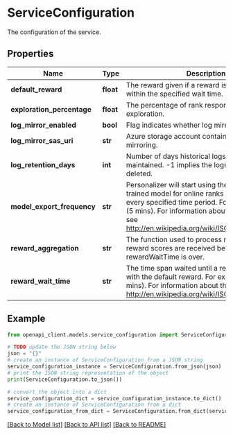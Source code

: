 # ServiceConfiguration

The configuration of the service.

## Properties

Name | Type | Description | Notes
------------ | ------------- | ------------- | -------------
**default_reward** | **float** | The reward given if a reward is not received within the specified wait time. | 
**exploration_percentage** | **float** | The percentage of rank responses that will use exploration. | 
**log_mirror_enabled** | **bool** | Flag indicates whether log mirroring is enabled. | [optional] 
**log_mirror_sas_uri** | **str** | Azure storage account container SAS URI for log mirroring. | [optional] 
**log_retention_days** | **int** | Number of days historical logs are to be maintained. -1 implies the logs will never be deleted. | 
**model_export_frequency** | **str** | Personalizer will start using the most updated trained model for online ranks automatically every specified time period.  For example, PT5M (5 mins). For information about the time format,  see http://en.wikipedia.org/wiki/ISO_8601#Durations | 
**reward_aggregation** | **str** | The function used to process rewards, if multiple reward scores are received before rewardWaitTime is over. | 
**reward_wait_time** | **str** | The time span waited until a request is marked with the default reward.  For example, PT5M (5 mins). For information about the time format,  see http://en.wikipedia.org/wiki/ISO_8601#Durations | 

## Example

```python
from openapi_client.models.service_configuration import ServiceConfiguration

# TODO update the JSON string below
json = "{}"
# create an instance of ServiceConfiguration from a JSON string
service_configuration_instance = ServiceConfiguration.from_json(json)
# print the JSON string representation of the object
print(ServiceConfiguration.to_json())

# convert the object into a dict
service_configuration_dict = service_configuration_instance.to_dict()
# create an instance of ServiceConfiguration from a dict
service_configuration_from_dict = ServiceConfiguration.from_dict(service_configuration_dict)
```
[[Back to Model list]](../README.md#documentation-for-models) [[Back to API list]](../README.md#documentation-for-api-endpoints) [[Back to README]](../README.md)


